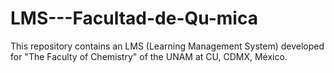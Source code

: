 # LMS---Facultad-de-Qu-mica
This repository contains an LMS (Learning Management System) developed for "The Faculty of Chemistry" of the UNAM at CU, CDMX, México.
